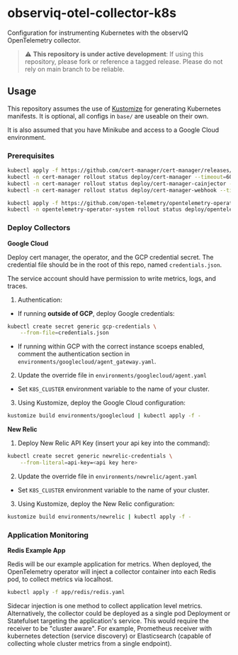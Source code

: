 # observiq-otel-collector-k8s

Configuration for instrumenting Kubernetes with the observIQ OpenTelemetry collector.

> :warning: **This repository is under active development**: If using this repository, please fork or reference a tagged release. Please do not rely on main branch to be reliable.

## Usage

This repository assumes the use of [Kustomize](https://kustomize.io/) for generating Kubernetes manifests.
It is optional, all configs in `base/` are useable on their own.

It is also assumed that you have Minikube and access to a Google Cloud environment.

### Prerequisites

```bash
kubectl apply -f https://github.com/cert-manager/cert-manager/releases/download/v1.8.0/cert-manager.yaml 
kubectl -n cert-manager rollout status deploy/cert-manager --timeout=60s
kubectl -n cert-manager rollout status deploy/cert-manager-cainjector --timeout=60s
kubectl -n cert-manager rollout status deploy/cert-manager-webhook --timeout=60s

kubectl apply -f https://github.com/open-telemetry/opentelemetry-operator/releases/latest/download/opentelemetry-operator.yaml
kubectl -n opentelemetry-operator-system rollout status deploy/opentelemetry-operator-controller-manager --timeout=60s
```

### Deploy Collectors

**Google Cloud**

Deploy cert manager, the operator, and the GCP credential secret. The credential file should be in the root of
this repo, named `credentials.json`.

The service account should have permission to write metrics, logs, and traces.

1. Authentication: 
- If running **outside of GCP**, deploy Google credentials:
```bash
kubectl create secret generic gcp-credentials \
    --from-file=credentials.json
```
- If running within GCP with the correct instance scoeps enabled, comment the authentication
  section in `environments/googlecloud/agent_gateway.yaml`.

2. Update the override file in `environments/googlecloud/agent.yaml`
- Set `K8S_CLUSTER` environment variable to the name of your cluster.

3. Using Kustomize, deploy the Google Cloud configuration:
```bash
kustomize build environments/googlecloud | kubectl apply -f -
```

**New Relic**

1. Deploy New Relic API Key (insert your api key into the command):
```bash
kubectl create secret generic newrelic-credentials \
    --from-literal=api-key=<api key here>
```

2. Update the override file in `environments/newrelic/agent.yaml`
- Set `K8S_CLUSTER` environment variable to the name of your cluster.

3. Using Kustomize, deploy the New Relic configuration:
```bash
kustomize build environments/newrelic | kubectl apply -f -
```

### Application Monitoring

**Redis Example App**

Redis will be our example application for metrics. When deployed, the OpenTelemetry operator will
inject a collector container into each Redis pod, to collect metrics via localhost.

```bash
kubectl apply -f app/redis/redis.yaml
```

Sidecar injection is one method to collect application level metrics. Alternatively, the collector could be deployed
as a single pod Deployment or Statefulset targeting the application's service. This would require the receiver to be
"cluster aware". For example, Prometheus receiver with kubernetes detection (service discovery) or Elasticsearch (capable of collecting whole cluster metrics from a single endpoint).

